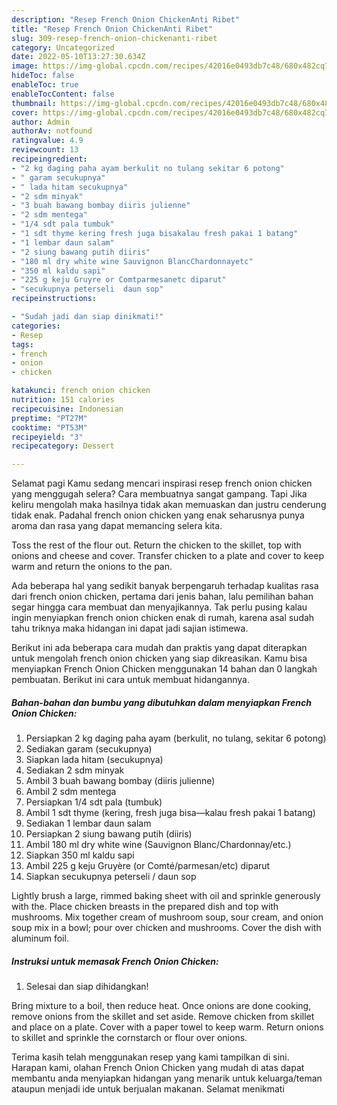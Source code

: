 ```yaml
---
description: "Resep French Onion ChickenAnti Ribet"
title: "Resep French Onion ChickenAnti Ribet"
slug: 309-resep-french-onion-chickenanti-ribet
category: Uncategorized
date: 2022-05-10T13:27:30.634Z
image: https://img-global.cpcdn.com/recipes/42016e0493db7c48/680x482cq70/french-onion-chicken-foto-resep-utama.jpg
hideToc: false
enableToc: true
enableTocContent: false
thumbnail: https://img-global.cpcdn.com/recipes/42016e0493db7c48/680x482cq70/french-onion-chicken-foto-resep-utama.jpg
cover: https://img-global.cpcdn.com/recipes/42016e0493db7c48/680x482cq70/french-onion-chicken-foto-resep-utama.jpg
author: Admin
authorAv: notfound
ratingvalue: 4.9
reviewcount: 13
recipeingredient:
- "2 kg daging paha ayam berkulit no tulang sekitar 6 potong"
- " garam secukupnya"
- " lada hitam secukupnya"
- "2 sdm minyak"
- "3 buah bawang bombay diiris julienne"
- "2 sdm mentega"
- "1/4 sdt pala tumbuk"
- "1 sdt thyme kering fresh juga bisakalau fresh pakai 1 batang"
- "1 lembar daun salam"
- "2 siung bawang putih diiris"
- "180 ml dry white wine Sauvignon BlancChardonnayetc"
- "350 ml kaldu sapi"
- "225 g keju Gruyre or Comtparmesanetc diparut"
- "secukupnya peterseli  daun sop"
recipeinstructions:

- "Sudah jadi dan siap dinikmati!"
categories:
- Resep
tags:
- french
- onion
- chicken

katakunci: french onion chicken 
nutrition: 151 calories
recipecuisine: Indonesian
preptime: "PT27M"
cooktime: "PT53M"
recipeyield: "3"
recipecategory: Dessert

---
```



Selamat pagi Kamu sedang mencari inspirasi resep french onion chicken yang menggugah selera? Cara membuatnya sangat gampang. Tapi Jika keliru mengolah maka hasilnya tidak akan memuaskan dan justru cenderung tidak enak. Padahal french onion chicken yang enak seharusnya punya aroma dan rasa yang dapat memancing selera kita.


Toss the rest of the flour out. Return the chicken to the skillet, top with onions and cheese and cover. Transfer chicken to a plate and cover to keep warm and return the onions to the pan.

Ada beberapa hal yang sedikit banyak berpengaruh terhadap kualitas rasa dari french onion chicken, pertama dari jenis bahan, lalu pemilihan bahan segar hingga cara membuat dan menyajikannya. Tak perlu pusing kalau ingin menyiapkan french onion chicken enak di rumah, karena asal sudah tahu triknya maka hidangan ini dapat jadi sajian istimewa.


Berikut ini ada beberapa cara mudah dan praktis yang dapat diterapkan untuk mengolah french onion chicken yang siap dikreasikan. Kamu bisa menyiapkan French Onion Chicken menggunakan 14 bahan dan 0 langkah pembuatan. Berikut ini cara untuk membuat hidangannya.

<!--inarticleads1-->

##### Bahan-bahan dan bumbu yang dibutuhkan dalam menyiapkan French Onion Chicken:

1. Persiapkan 2 kg daging paha ayam (berkulit, no tulang, sekitar 6 potong)
1. Sediakan  garam (secukupnya)
1. Siapkan  lada hitam (secukupnya)
1. Sediakan 2 sdm minyak
1. Ambil 3 buah bawang bombay (diiris julienne)
1. Ambil 2 sdm mentega
1. Persiapkan 1/4 sdt pala (tumbuk)
1. Ambil 1 sdt thyme (kering, fresh juga bisa—kalau fresh pakai 1 batang)
1. Sediakan 1 lembar daun salam
1. Persiapkan 2 siung bawang putih (diiris)
1. Ambil 180 ml dry white wine (Sauvignon Blanc/Chardonnay/etc.)
1. Siapkan 350 ml kaldu sapi
1. Ambil 225 g keju Gruyère (or Comté/parmesan/etc) diparut
1. Siapkan secukupnya peterseli / daun sop


Lightly brush a large, rimmed baking sheet with oil and sprinkle generously with the. Place chicken breasts in the prepared dish and top with mushrooms. Mix together cream of mushroom soup, sour cream, and onion soup mix in a bowl; pour over chicken and mushrooms. Cover the dish with aluminum foil. 

<!--inarticleads2-->

##### Instruksi untuk memasak French Onion Chicken:


1. Selesai dan siap dihidangkan!

Bring mixture to a boil, then reduce heat. Once onions are done cooking, remove onions from the skillet and set aside. Remove chicken from skillet and place on a plate. Cover with a paper towel to keep warm. Return onions to skillet and sprinkle the cornstarch or flour over onions. 

Terima kasih telah menggunakan resep yang kami tampilkan di sini. Harapan kami, olahan French Onion Chicken yang mudah di atas dapat membantu anda menyiapkan hidangan yang menarik untuk keluarga/teman ataupun menjadi ide untuk berjualan makanan. Selamat menikmati
